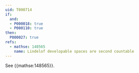 ```yaml
---
uid: T000714
if:
  and:
  - P000018: true
  - P000110: true
then:
  P000027: true
refs:
  - mathse: 148565
    name: Lindelof developable spaces are second countable
---
```


See {{mathse:148565}}.
